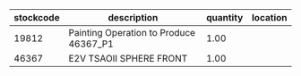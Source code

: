 |stockcode|description|quantity|location|
|---------|-----------|--------|--------|
|19812|Painting Operation to Produce 46367_P1|1.00||
|46367|E2V TSAOII SPHERE FRONT|1.00||
